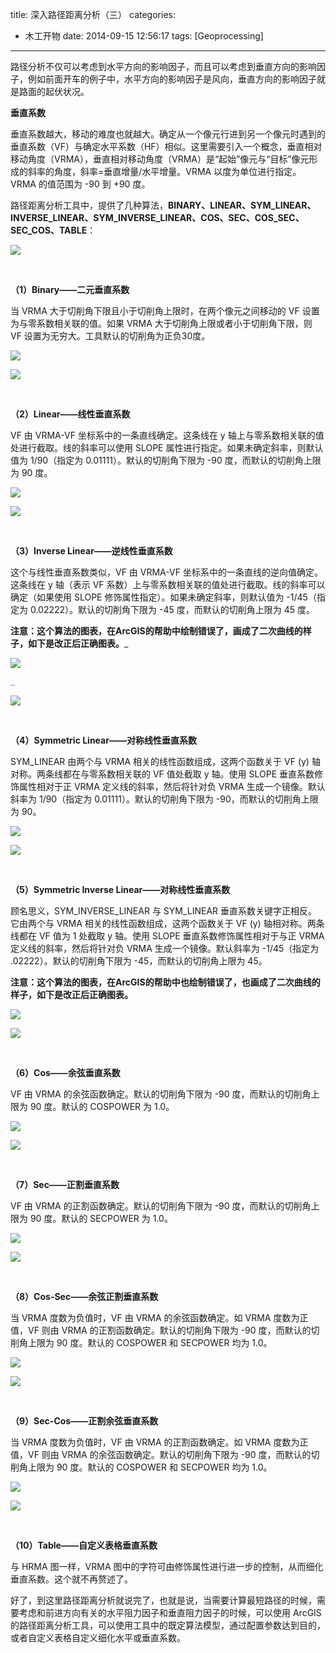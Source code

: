 title: 深入路径距离分析（三）
categories:
- 木工开物
date: 2014-09-15 12:56:17
tags: [Geoprocessing]
---
路径分析不仅可以考虑到水平方向的影响因子，而且可以考虑到垂直方向的影响因子，例如前面开车的例子中，水平方向的影响因子是风向，垂直方向的影响因子就是路面的起伏状况。

**垂直系数**

垂直系数越大，移动的难度也就越大。确定从一个像元行进到另一个像元时遇到的垂直系数（VF）与确定水平系数（HF）相似。这里需要引入一个概念，垂直相对移动角度（VRMA），垂直相对移动角度（VRMA）是“起始”像元与“目标”像元形成的斜率的角度，斜率=垂直增量/水平增量。VRMA 以度为单位进行指定。VRMA 的值范围为 -90 到 +90 度。

路径距离分析工具中，提供了几种算法，**BINARY、LINEAR、SYM_LINEAR、INVERSE_LINEAR、SYM_INVERSE_LINEAR、COS、SEC、COS_SEC、SEC_COS、TABLE**：

![](http://img.blog.csdn.net/20140913235422125)

<br>

**（1）Binary——二元垂直系数**

当 VRMA 大于切削角下限且小于切削角上限时，在两个像元之间移动的 VF 设置为与零系数相关联的值。如果 VRMA 大于切削角上限或者小于<span style="font-family: 'Microsoft YaHei';font-size:14px;">切削角下限</span>，则 VF 设置为无穷大。工具默认的切削角为正负30度。

![](http://img.blog.csdn.net/20140914003649682)

![](http://img.blog.csdn.net/20140914003509703)

<br>

**（2）Linear——线性垂直系数**

VF 由 VRMA-VF 坐标系中的一条直线确定。这条线在 y 轴上与零系数相关联的值处进行截取。线的斜率可以使用 SLOPE 属性进行指定。如果未确定斜率，则默认值为 1/90（指定为 0.01111）。默认的切削角下限为 -90 度，而默认的切削角上限为 90 度。

![](http://img.blog.csdn.net/20140914004337732)

![](http://img.blog.csdn.net/20140914004212218)

<br>

**（3）Inverse Linear——逆线性垂直系数**

这个与线性垂直系数类似，VF 由 VRMA-VF 坐标系中的一条直线的逆向值确定。这条线在 y 轴（表示 VF 系数）上与零系数相关联的值处进行截取。线的斜率可以确定（如果使用 SLOPE 修饰属性指定）。如果未确定斜率，则默认值为 -1/45（指定为 0.02222）。默认的切削角下限为 -45 度，而默认的切削角上限为 45 度。



**注意：这个算法的图表，在ArcGIS的帮助中绘制错误了，画成了二次曲线的样子，如下是改正后正确图表。**_

![](http://img.blog.csdn.net/20140914010130562)


<span style="font-family:Microsoft YaHei;font-size:14px;color:#3366ff;"><span style="font-family: 'Microsoft YaHei';font-size:14px;">_


![](http://img.blog.csdn.net/20140914005439828)

<br>

**（4）Symmetric Linear——对称线性垂直系数**

SYM_LINEAR 由两个与 VRMA 相关的线性函数组成，这两个函数关于 VF (y) 轴对称。两条线都在与零系数相关联的 VF 值处截取 y 轴。使用 SLOPE 垂直系数修饰属性相对于正 VRMA 定义线的斜率，然后将针对负 VRMA 生成一个镜像。默认斜率为 1/90（指定为 0.01111）。默认的切削角下限为 -90，而默认的切削角上限为 90。



![](http://img.blog.csdn.net/20140914010301296)

![](http://img.blog.csdn.net/20140914010524406)


<br>

**（5）Symmetric Inverse Linear——对称线性垂直系数**

顾名思义，SYM_INVERSE_LINEAR 与 SYM_LINEAR 垂直系数关键字正相反。它由两个与 VRMA 相关的线性函数组成，这两个函数关于 VF (y) 轴相对称。两条线都在 VF 值为 1 处截取 y 轴。使用 SLOPE 垂直系数修饰属性相对于与正 VRMA 定义线的斜率，然后将针对负 VRMA 生成一个镜像。默认斜率为 -1/45（指定为 .02222）。默认的切削角下限为 -45，而默认的切削角上限为 45。


**注意：这个算法的图表，在ArcGIS的帮助中也绘制错误了，也画成了二次曲线的样子，如下是改正后正确图表。**</span>



![](http://img.blog.csdn.net/20140914011146888)


![](http://img.blog.csdn.net/20140914010919265)

<br>

**（6）Cos——余弦垂直系数**

VF 由 VRMA 的余弦函数确定。默认的切削角下限为 -90 度，而默认的切削角上限为 90 度。默认的 COSPOWER 为 1.0。

![](http://img.blog.csdn.net/20140914011138140)

![](http://img.blog.csdn.net/20140914011357725)

<br>

**（7）Sec——正割垂直系数**

VF 由 VRMA 的正割函数确定。默认的切削角下限为 -90 度，而默认的切削角上限为 90 度。默认的 SECPOWER 为 1.0。

![](http://img.blog.csdn.net/20140914011836435)

![](http://img.blog.csdn.net/20140914011900038)

<br>

**（8）Cos-Sec——余弦正割垂直系数**

当 VRMA 度数为负值时，VF 由 VRMA 的余弦函数确定。如 VRMA 度数为正值，VF 则由 VRMA 的正割函数确定。默认的切削角下限为 -90 度，而默认的切削角上限为 90 度。默认的 COSPOWER 和 SECPOWER 均为 1.0。


![](http://img.blog.csdn.net/20140914011816734)

![](http://img.blog.csdn.net/20140914011929031)

<br>

**（9）Sec-Cos——正割余弦垂直系数**

当 VRMA 度数为负值时，VF 由 VRMA 的正割函数确定。如 VRMA 度数为正值，VF 则由 VRMA 的余弦函数确定。默认的切削角下限为 -90 度，而默认的切削角上限为 90 度。默认的 COSPOWER 和 SECPOWER 均为 1.0。



![](http://img.blog.csdn.net/20140914012144843)


![](http://img.blog.csdn.net/20140914012440290)

<br>

**（10）Table——自定义表格垂直系数**

与 HRMA 图一样，VRMA 图中的字符可由修饰属性进行进一步的控制，从而细化垂直系数。这个就不再赘述了。


好了，到这里路径距离分析就说完了，也就是说，当需要计算最短路径的时候，需要考虑和前进方向有关的水平阻力因子和垂直阻力因子的时候，可以使用 ArcGIS 的路径距离分析工具，可以使用工具中的既定算法模型，通过配置参数达到目的，或者自定义表格自定义细化水平或垂直系数。